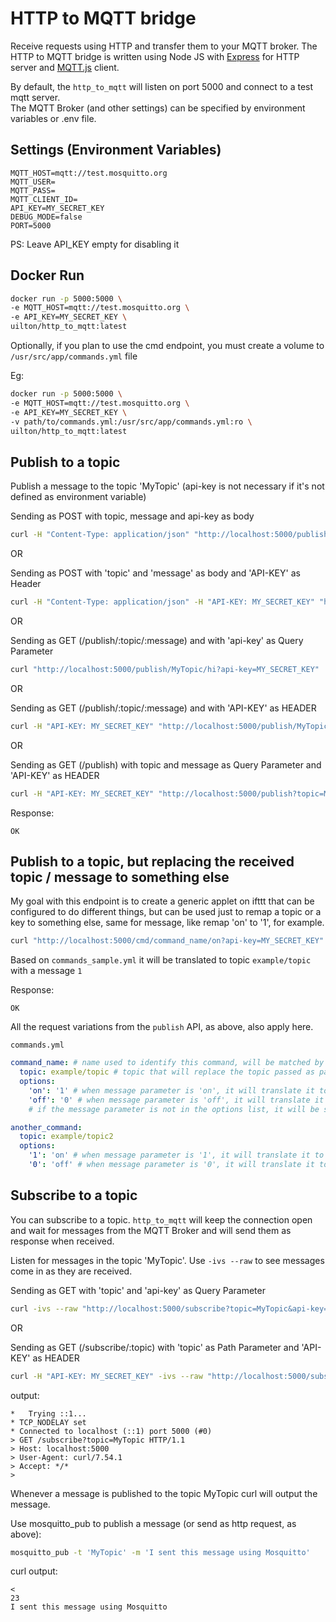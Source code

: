 # HTTP to MQTT bridge
Receive requests using HTTP and transfer them to your MQTT broker. The HTTP to MQTT bridge is written using Node JS with [Express](https://expressjs.com/) for HTTP server and [MQTT.js](https://www.npmjs.com/package/mqtt) client.

By default, the `http_to_mqtt` will listen on port 5000 and connect to a test mqtt server.  
The MQTT Broker (and other settings) can be specified by environment variables or .env file.

## Settings (Environment Variables)
```dotenv
MQTT_HOST=mqtt://test.mosquitto.org
MQTT_USER=
MQTT_PASS=
MQTT_CLIENT_ID=
API_KEY=MY_SECRET_KEY
DEBUG_MODE=false
PORT=5000
```
PS: Leave API_KEY empty for disabling it

## Docker Run
```sh
docker run -p 5000:5000 \
-e MQTT_HOST=mqtt://test.mosquitto.org \
-e API_KEY=MY_SECRET_KEY \
uilton/http_to_mqtt:latest
```

Optionally, if you plan to use the cmd endpoint, you must create a volume to `/usr/src/app/commands.yml` file

Eg:
```sh
docker run -p 5000:5000 \
-e MQTT_HOST=mqtt://test.mosquitto.org \
-e API_KEY=MY_SECRET_KEY \
-v path/to/commands.yml:/usr/src/app/commands.yml:ro \
uilton/http_to_mqtt:latest
```

## Publish to a topic
Publish a message to the topic 'MyTopic' (api-key is not necessary if it's not defined as environment variable)

Sending as POST with topic, message and api-key as body
```bash
curl -H "Content-Type: application/json" "http://localhost:5000/publish"  -d '{"topic" : "MyTopic", "message" : "hi", "api-key": "MY_SECRET_KEY" }'
```

OR

Sending as POST with 'topic' and 'message' as body and 'API-KEY' as Header
```bash
curl -H "Content-Type: application/json" -H "API-KEY: MY_SECRET_KEY" "http://localhost:5000/publish"  -d '{"topic" : "MyTopic", "message" : "hi" }'
```

OR

Sending as GET (/publish/:topic/:message) and with 'api-key' as Query Parameter
```bash
curl "http://localhost:5000/publish/MyTopic/hi?api-key=MY_SECRET_KEY"
```

OR

Sending as GET (/publish/:topic/:message) and with 'API-KEY' as HEADER
```bash
curl -H "API-KEY: MY_SECRET_KEY" "http://localhost:5000/publish/MyTopic/hi"
```

OR

Sending as GET (/publish) with topic and message as Query Parameter and 'API-KEY' as HEADER
```bash
curl -H "API-KEY: MY_SECRET_KEY" "http://localhost:5000/publish?topic=MyTopic&message=hi"
```

Response:
```
OK
```

## Publish to a topic, but replacing the received topic / message to something else

My goal with this endpoint is to create a generic applet on ifttt that can be configured to do different things, but can be used just to remap a topic or a key to something else, same for message, like remap 'on' to '1', for example.

```bash
curl "http://localhost:5000/cmd/command_name/on?api-key=MY_SECRET_KEY"
```

Based on `commands_sample.yml` it will be translated to topic `example/topic` with a message `1`

Response:
```
OK
```

All the request variations from the `publish` API, as above, also apply here.

`commands.yml`
```yaml
command_name: # name used to identify this command, will be matched by the topic parameter
  topic: example/topic # topic that will replace the topic passed as parameter
  options:
    'on': '1' # when message parameter is 'on', it will translate it to '1'
    'off': '0' # when message parameter is 'off', it will translate it to '0'
    # if the message parameter is not in the options list, it will be sent as is

another_command:
  topic: example/topic2
  options:
    '1': 'on' # when message parameter is '1', it will translate it to 'on'
    '0': 'off' # when message parameter is '0', it will translate it to 'off'
```

## Subscribe to a topic

You can subscribe to a topic.  `http_to_mqtt` will keep the connection open and wait for messages from the MQTT Broker and will send them as response when received.

Listen for messages in the topic 'MyTopic'.  Use `-ivs --raw` to see messages come in as they are received.

Sending as GET with 'topic' and 'api-key' as Query Parameter
```bash
curl -ivs --raw "http://localhost:5000/subscribe?topic=MyTopic&api-key=MY_SECRET_KEY"
```

OR

Sending as GET (/subscribe/:topic) with 'topic' as Path Parameter and 'API-KEY' as HEADER
```bash
curl -H "API-KEY: MY_SECRET_KEY" -ivs --raw "http://localhost:5000/subscribe/MyTopic"
```

output:
```
*   Trying ::1...
* TCP_NODELAY set
* Connected to localhost (::1) port 5000 (#0)
> GET /subscribe?topic=MyTopic HTTP/1.1
> Host: localhost:5000
> User-Agent: curl/7.54.1
> Accept: */*
>
```

Whenever a message is published to the topic MyTopic curl will output the message.

Use mosquitto_pub to publish a message (or send as http request, as above):
```bash
mosquitto_pub -t 'MyTopic' -m 'I sent this message using Mosquitto'
```

curl output:
```
<
23
I sent this message using Mosquitto
```